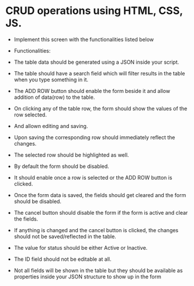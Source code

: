 # CRUD operations using HTML, CSS, JS.

* Implement this screen with the functionalities listed below

* Functionalities:

* The table data should be generated using a JSON inside your script.


* The table should have a search field which will filter results in the table when you type
something in it.

* The ADD ROW button should enable the form beside it and allow addition of data(row) to the
table.

* On clicking any of the table row, the form should show the values of the row selected. 

* And allown editing and saving. 

* Upon saving the corresponding row should immediately reflect the changes.

* The selected row should be highlighted as well.
* By default the form should be disabled. 

* It should enable once a row is selected or the ADD ROW button is clicked.

* Once the form data is saved, the fields should get cleared and the form should be disabled.

* The cancel button should disable the form if the form is active and clear the fields. 

* If anything is changed and the cancel button is clicked, the changes should not be saved/reflected in the
table.

* The value for status should be either Active or Inactive.

* The ID field should not be editable at all.

* Not all fields will be shown in the table but they should be available as properties inside your JSON structure to show up in the form
